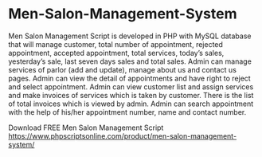 # Men-Salon-Management-System
Men Salon Management Script is developed in PHP with MySQL database that will manage customer, total number of appointment, rejected appointment, accepted appointment, total services, today’s sales, yesterday’s sale, last seven days sales and total sales. Admin can manage services of parlor (add and update), manage about us and contact us pages. Admin can view the detail of appointments and have right to reject and select appointment. Admin can view customer list and assign services and make invoices of services which is taken by customer. There is the list of total invoices which is viewed by admin. Admin can search appointment with the help of his/her appointment number, name and contact number.

Download FREE Men Salon Management Script
https://www.phpscriptsonline.com/product/men-salon-management-system/
